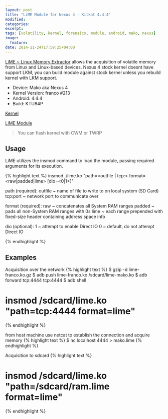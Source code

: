 ```yaml
---
layout: post
title: "LiME Module for Nexus 4 - Kitkat 4.4.4"
modified:
categories: 
excerpt:
tags: [volatility, kernel, forensics, module, android, mako, nexus]
image:
  feature:
date: 2014-11-24T17:59:25+04:00
---
```


[LiME ~ Linux Memory Extractor](https://github.com/504ensicsLabs/LiME) allows the acquisition of volatile memory from Linux and Linux-based devices.
Nexus 4 stock kernel doesnt have support LKM, you can build module against stock kernel unless you rebuild kernel with LKM support.

* Device: Mako aka Nexus 4
* Kernel Version: franco #213
* Android: 4.4.4 
* Build: KTU84P 

<a markdown="0" href="http://franciscofranco.minooch.com/Nexus4/4.4/zips/franco.Kernel-nightly-r213.zip">Kernel</a>

<a markdown="0" href="https://github.com/jahil/jahil.github.io/raw/master/_site/lime-module-for-nexus-4-kitkat-4-4-4/lime-franco.ko.gz">LiME Module</a>


> You can flash kernel with CWM or TWRP

## Usage
LiME utilizes the insmod command to load the module, passing required arguments for its execution.

{% highlight text %}
insmod ./lime.ko "path=<outfile | tcp:<port>> format=<raw|padded|lime> [dio=<0|1>]"

path (required):   outfile ~ name of file to write to on local system (SD Card)
        tcp:port ~ network port to communicate over

format (required): raw ~ concatenates all System RAM ranges
        padded ~ pads all non-System RAM ranges with 0s
        lime ~ each range prepended with fixed-size header containing address space info

dio (optional):    1 ~ attempt to enable Direct IO
        0 ~ default, do not attempt Direct IO

{% endhighlight %}

## Examples

Acquisition over the network
{% highlight text %}
$ gzip -d lime-franco.ko.gz
$ adb push lime-franco.ko /sdcard/lime-mako.ko
$ adb forward tcp:4444 tcp:4444
$ adb shell
# insmod /sdcard/lime.ko "path=tcp:4444 format=lime"
{% endhighlight %}

from host machine use netcat to establish the connection and acquire memory
{% highlight text %}
$ nc localhost 4444 > mako.lime
{% endhighlight %}

Acquisition to sdcard
{% highlight text %}
# insmod /sdcard/lime.ko "path=/sdcard/ram.lime format=lime"
{% endhighlight %}
